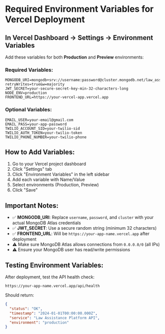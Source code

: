 # Required Environment Variables for Vercel Deployment

## In Vercel Dashboard → Settings → Environment Variables

Add these variables for both **Production** and **Preview** environments:

### Required Variables:

```
MONGODB_URI=mongodb+srv://username:password@cluster.mongodb.net/law_assistance?retryWrites=true&w=majority
JWT_SECRET=your-secure-secret-key-min-32-characters-long
NODE_ENV=production
FRONTEND_URL=https://your-vercel-app.vercel.app
```

### Optional Variables:

```
EMAIL_USER=your-email@gmail.com
EMAIL_PASS=your-app-password
TWILIO_ACCOUNT_SID=your-twilio-sid
TWILIO_AUTH_TOKEN=your-twilio-token
TWILIO_PHONE_NUMBER=your-twilio-phone
```

## How to Add Variables:

1. Go to your Vercel project dashboard
2. Click "Settings" tab
3. Click "Environment Variables" in the left sidebar
4. Add each variable with Name/Value
5. Select environments (Production, Preview)
6. Click "Save"

## Important Notes:

- ✅ **MONGODB_URI**: Replace `username`, `password`, and `cluster` with your actual MongoDB Atlas credentials
- ✅ **JWT_SECRET**: Use a secure random string (minimum 32 characters)
- ✅ **FRONTEND_URL**: Will be `https://your-app-name.vercel.app` after deployment
- ⚠️ Make sure MongoDB Atlas allows connections from `0.0.0.0/0` (all IPs)
- ⚠️ Ensure your MongoDB user has read/write permissions

## Testing Environment Variables:

After deployment, test the API health check:
```
https://your-app-name.vercel.app/api/health
```

Should return:
```json
{
  "status": "OK",
  "timestamp": "2024-01-01T00:00:00.000Z",
  "service": "Law Assistance Platform API",
  "environment": "production"
}
```